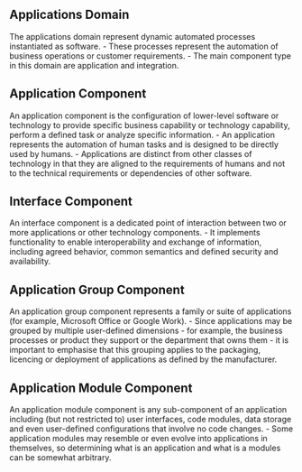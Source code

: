 ## Applications Domain
The applications domain represent dynamic automated processes instantiated as software.
    - These processes represent the automation of business operations or customer requirements.
    - The main component type in this domain are application and integration.
## Application Component 
An application component is the configuration of lower-level software or technology to provide specific business capability or technology capability, perform a defined task or analyze specific information.
    - An application represents the automation of human tasks and is designed to be directly used by humans.
    - Applications are distinct from other classes of technology in that they are aligned to the requirements of humans and not to the technical requirements or dependencies of other software.
## Interface Component
An interface component is a dedicated point of interaction between two or more applications or other technology components.
    - It implements functionality to enable interoperability and exchange of information, including agreed behavior, common semantics and defined security and availability.
## Application Group Component
An application group component represents a family or suite of applications (for example, Microsoft Office or Google Work).
    - Since applications may be grouped by multiple user-defined dimensions - for example, the business processes or product they support or the department that owns them - it is important to emphasise that this grouping applies to the packaging, licencing or deployment of applications as defined by the manufacturer.
## Application Module Component
An application module component is any sub-component of an application including (but not restricted to) user interfaces, code modules, data storage and even user-defined configurations that involve no code changes.
    - Some application modules may resemble or even evolve into applications in themselves, so determining what is an application and what is a modules can be somewhat arbitrary.
